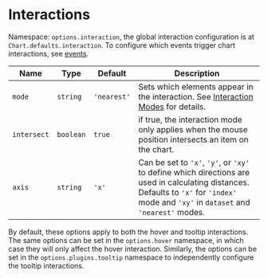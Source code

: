 # Interactions

Namespace: `options.interaction`, the global interaction configuration is at `Chart.defaults.interaction`. To configure which events trigger chart interactions, see [events](events.md#events).

| Name | Type | Default | Description
| ---- | ---- | ------- | -----------
| `mode` | `string` | `'nearest'` | Sets which elements appear in the interaction. See [Interaction Modes](modes.md#interaction-modes) for details.
| `intersect` | `boolean` | `true` | if true, the interaction mode only applies when the mouse position intersects an item on the chart.
| `axis` | `string` | `'x'` | Can be set to `'x'`, `'y'`, or `'xy'` to define which directions are used in calculating distances. Defaults to `'x'` for `'index'` mode and `'xy'` in `dataset` and `'nearest'` modes.

By default, these options apply to both the hover and tooltip interactions. The same options can be set in the `options.hover` namespace, in which case they will only affect the hover interaction. Similarly, the options can be set in the `options.plugins.tooltip` namespace to independently configure the tooltip interactions.
